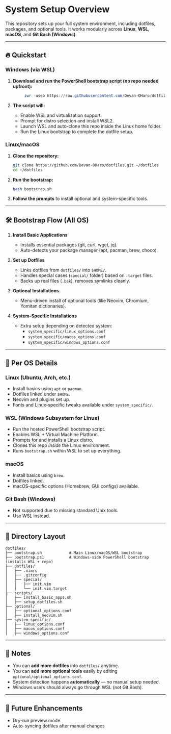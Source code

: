 # System Setup Overview

This repository sets up your full system environment, including dotfiles, packages, and optional tools. It works modularly across **Linux**, **WSL**, **macOS**, and **Git Bash (Windows)**.

---

## 🔥 Quickstart

### Windows (via WSL)
1. **Download and run the PowerShell bootstrap script (no repo needed upfront):**
   ```powershell
        iwr -useb https://raw.githubusercontent.com/Devan-OHaro/dotfiles/main/bootstrap.ps1 | iex
   ```

2. **The script will:**
   - Enable WSL and virtualization support.
   - Prompt for distro selection and install WSL2.
   - Launch WSL and auto-clone this repo inside the Linux home folder.
   - Run the Linux bootstrap to complete the dotfile setup.

### Linux/macOS
1. **Clone the repository:**
   ```bash
   git clone https://github.com/Devan-OHaro/dotfiles.git ~/dotfiles
   cd ~/dotfiles
   ```

2. **Run the bootstrap:**
   ```bash
   bash bootstrap.sh
   ```

3. **Follow the prompts** to install optional and system-specific tools.

---

## 🛠 Bootstrap Flow (All OS)

1. **Install Basic Applications**
   - Installs essential packages (git, curl, wget, jq).
   - Auto-detects your package manager (apt, pacman, brew, choco).

2. **Set up Dotfiles**
   - Links dotfiles from `dotfiles/` into `$HOME/`.
   - Handles special cases (`special/` folder) based on `.target` files.
   - Backs up real files (`.bak`), removes symlinks cleanly.

3. **Optional Installations**
   - Menu-driven install of optional tools (like Neovim, Chromium, Yomitan dictionaries).

4. **System-Specific Installations**
   - Extra setup depending on detected system:
     - `system_specific/linux_options.conf`
     - `system_specific/macos_options.conf`
     - `system_specific/windows_options.conf`

---

## 🧠 Per OS Details

### Linux (Ubuntu, Arch, etc.)
- Install basics using `apt` or `pacman`.
- Dotfiles linked under `$HOME`.
- Neovim and plugins set up.
- Fonts and Linux-specific tweaks available under `system_specific/`.

### WSL (Windows Subsystem for Linux)
- Run the hosted PowerShell bootstrap script.
- Enables WSL + Virtual Machine Platform.
- Prompts for and installs a Linux distro.
- Clones this repo *inside* the Linux environment.
- Runs `bootstrap.sh` within WSL to set up everything.

### macOS
- Install basics using `brew`.
- Dotfiles linked.
- macOS-specific options (Homebrew, GUI configs) available.

### Git Bash (Windows)
- Not supported due to missing standard Unix tools.
- Use WSL instead.

---

## 📂 Directory Layout

```plaintext
dotfiles/
├── bootstrap.sh            # Main Linux/macOS/WSL bootstrap
├── bootstrap.ps1           # Windows-side PowerShell bootstrap (installs WSL + repo)
├── dotfiles/
│   ├── .vimrc
│   ├── .gitconfig
│   ├── special/
│   │   ├── init.vim
│   │   └── init.vim.target
├── scripts/
│   ├── install_basic_apps.sh
│   ├── setup_dotfiles.sh
├── optional/
│   ├── optional_options.conf
│   ├── install_neovim.sh
├── system_specific/
│   ├── linux_options.conf
│   ├── macos_options.conf
│   ├── windows_options.conf
```

---

## 📜 Notes
- You can **add more dotfiles** into `dotfiles/` anytime.
- You can **add more optional tools** easily by editing `optional/optional_options.conf`.
- System detection happens **automatically** — no manual setup needed.
- Windows users should always go through WSL (not Git Bash).

---

## 🚀 Future Enhancements
- Dry-run preview mode.
- Auto-syncing dotfiles after manual changes
